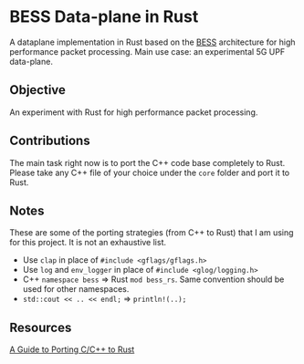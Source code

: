 # BESS Data-plane in Rust
A dataplane implementation in Rust based on the [BESS](https://github.com/NetSys/bess) architecture for high performance packet processing.
Main use case: an experimental 5G UPF data-plane.

## Objective
An experiment with Rust for high performance packet processing.

## Contributions
The main task right now is to port the C++ code base completely to Rust.
Please take any C++ file of your choice under the `core` folder and port it to Rust.

## Notes
These are some of the porting strategies (from C++ to Rust) that I am using for this project. It is not an exhaustive list.
- Use `clap` in place of `#include <gflags/gflags.h>`
- Use `log` and `env_logger` in place of `#include <glog/logging.h>`
- C++ `namespace bess`  => Rust `mod bess_rs`. Same convention should be used for other namespaces.
- `std::cout << .. << endl;` => `println!(..);`

## Resources
[A Guide to Porting C/C++ to Rust](https://locka99.gitbooks.io/a-guide-to-porting-c-to-rust/content/)
